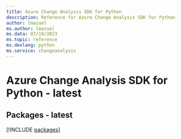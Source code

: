 ```yaml
---
title: Azure Change Analysis SDK for Python
description: Reference for Azure Change Analysis SDK for Python
author: lmazuel
ms.author: lmazuel
ms.data: 07/19/2023
ms.topic: reference
ms.devlang: python
ms.service: changeanalysis
---
```

# Azure Change Analysis SDK for Python - latest
## Packages - latest
[!INCLUDE [packages](change-analysis-index.md)]